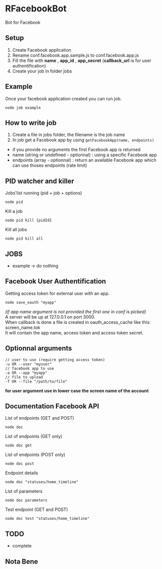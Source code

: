 # RFacebookBot
Bot for Facebook

## Setup
1. Create Facebook application
2. Rename conf.facebook.app.sample.js to conf.facebook.app.js
3. Fill the file with **name** , **app_id** , **app_secret** (**callback_url** is for user authentification)
4. Create your job in folder jobs

## Example
Once your facebook application created you can run job.
```
node job example
```

## How to write job
1. Create a file in jobs folder, the filename is the job name
2. In job get a Facebook app by using ```getFacebookApp(name, endpoints)```
  * if you provide no arguments the first Facebook app is returned
  * name (string or undefined - optionnal) : using a specific Facebook app
  * endpoints (array - optionnal) : return an available Facebook app which can use thoses endpoints (rate limit)

## PID watcher and killer
Jobs'list running (pid + job + options)
```
node pid
```
Kill a job
```
node pid kill {pidId}
```
Kill all jobs
```
node pid kill all
```

## JOBS
* example -> do nothing

## Facebook User Authentification
Getting access token for external user with an app.  
```
node save_oauth "myapp"
```
*(if app name argument is not provided the first one in conf is picked)*  
A server will be up at 127.0.0.1 on port 3000.  
When callback is done a file is created in oauth_access_cache like this: screen_name.tok  
It will contain the app name, access token and access token secret.  

## Optionnal arguments
```
// user to use (require getting access token)
-u OR --user "myuser"
// facebook app to use
-a OR --app "myapp"
// file to upload
-f OR --file "/path/to/file"
```
**for user argument use in lower case the screen name of the account**  

## Documentation Facebook API
List of endpoints (GET and POST)
```
node doc
```
List of endpoints (GET only)
```
node doc get
```
List of endpoints (POST only)
```
node doc post
```
Endpoint details
```
node doc "statuses/home_timeline"
```
List of parameters
```
node doc parameters
```
Test endpoint (GET and POST)
```
node doc test "statuses/home_timeline"
```

## TODO
* complete

## Nota Bene
